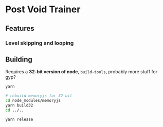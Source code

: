 # Post Void Trainer

## Features

### Level skipping and looping


## Building

Requires a **32-bit version of node**, `build-tools`, probably more stuff for gyp?


```sh
yarn

# rebuild memoryjs for 32-bit
cd node_modules/memoryjs
yarn build32
cd ../..

yarn release
```
